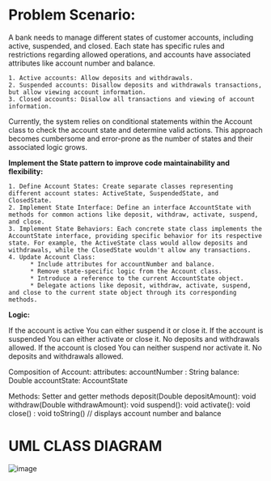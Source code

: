# **Problem Scenario:** 

A bank needs to manage different states of customer accounts, including active, suspended, and closed. Each state has specific rules and restrictions regarding allowed operations, and accounts have associated attributes like account number and balance.

    1. Active accounts: Allow deposits and withdrawals.
    2. Suspended accounts: Disallow deposits and withdrawals transactions, but allow viewing account information.
    3. Closed accounts: Disallow all transactions and viewing of account information.

Currently, the system relies on conditional statements within the Account class to check the account state and determine valid actions. This approach becomes cumbersome and error-prone as the number of states and their associated logic grows.

 **Implement the State pattern to improve code maintainability and flexibility:**

    1. Define Account States: Create separate classes representing different account states: ActiveState, SuspendedState, and ClosedState.
    2. Implement State Interface: Define an interface AccountState with methods for common actions like deposit, withdraw, activate, suspend, and close.
    3. Implement State Behaviors: Each concrete state class implements the AccountState interface, providing specific behavior for its respective state. For example, the ActiveState class would allow deposits and withdrawals, while the ClosedState wouldn't allow any transactions.
    4. Update Account Class:
          * Include attributes for accountNumber and balance.
          * Remove state-specific logic from the Account class.
          * Introduce a reference to the current AccountState object.
          * Delegate actions like deposit, withdraw, activate, suspend, and close to the current state object through its corresponding methods.

 **Logic:**
 
  If the account is active
    You can either suspend it or close it.
  If the account is suspended
    You can either activate or close it.
     No deposits and withdrawals allowed.
  If the account is closed
    You can neither suspend nor activate it.
     No deposits and withdrawals allowed.

  Composition of Account:
  attributes:
  accountNumber : String
  balance:  Double
  accountState:  AccountState

  Methods:
  Setter and getter methods
  deposit(Double depositAmount): void
  withdraw(Double withdrawAmount): void
  suspend(): void
  activate(): void
  close() : void
  toString()   // displays account number and balance

 





# **UML CLASS DIAGRAM**

![image](https://github.com/Nayunnie1/CS1_StatePattern/assets/58744536/c8a27b26-b0dc-48fc-8c20-c45390067e06)
